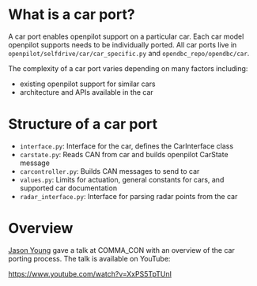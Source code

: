 # What is a car port?

A car port enables openpilot support on a particular car. Each car model openpilot supports needs to be individually ported. All car ports live in `openpilot/selfdrive/car/car_specific.py` and `opendbc_repo/opendbc/car`.

The complexity of a car port varies depending on many factors including:

* existing openpilot support for similar cars
* architecture and APIs available in the car


# Structure of a car port
* `interface.py`: Interface for the car, defines the CarInterface class
* `carstate.py`: Reads CAN from car and builds openpilot CarState message
* `carcontroller.py`: Builds CAN messages to send to car
* `values.py`: Limits for actuation, general constants for cars, and supported car documentation
* `radar_interface.py`: Interface for parsing radar points from the car


# Overview

[Jason Young](https://github.com/jyoung8607) gave a talk at COMMA_CON with an overview of the car porting process. The talk is available on YouTube:

https://www.youtube.com/watch?v=XxPS5TpTUnI
